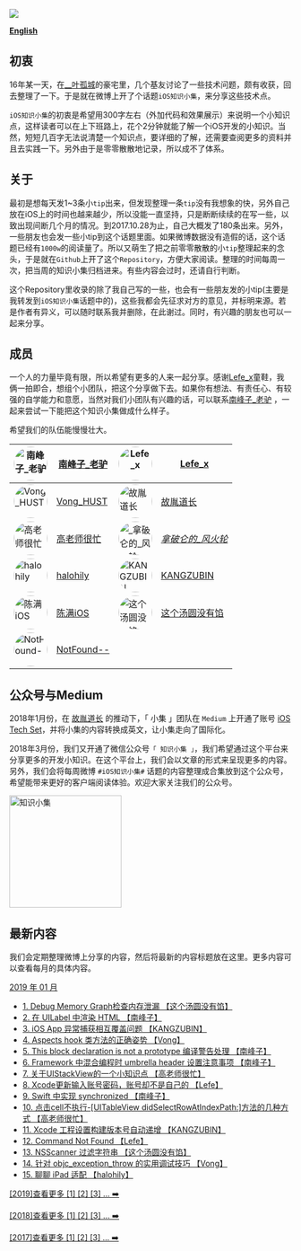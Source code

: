 

![](https://github.com/southpeak/iOS-tech-set/blob/master/images/Banner.png?raw=true)

**[English](https://github.com/southpeak/iOS-tech-set/blob/master/README_EN.md)**

## 初衷

16年某一天，在[__叶孤城](https://weibo.com/u/1438670852)的豪宅里，几个基友讨论了一些技术问题，颇有收获，回去整理了一下。于是就在微博上开了个话题`iOS知识小集`，来分享这些技术点。

`iOS知识小集`的初衷是希望用300字左右（外加代码和效果展示）来说明一个小知识点，这样读者可以在上下班路上，花个2分钟就能了解一个iOS开发的小知识。当然，短短几百字无法说清楚一个知识点，要详细的了解，还需要查阅更多的资料并且去实践一下。另外由于是零零散散地记录，所以成不了体系。

## 关于

最初是想每天发1~3条小`tip`出来，但发现整理一条`tip`没有我想象的快，另外自己放在iOS上的时间也越来越少，所以没能一直坚持，只是断断续续的在写一些，以致出现间断几个月的情况。到2017.10.28为止，自己大概发了180条出来。另外，一些朋友也会发一些小tip到这个话题里面。如果微博数据没有造假的话，这个话题已经有`1000w`的阅读量了。所以又萌生了把之前零零散散的小`tip`整理起来的念头，于是就在`Github`上开了这个`Repository`，方便大家阅读。整理的时间每周一次，把当周的知识小集归档进来。有些内容会过时，还请自行判断。

这个Repository里收录的除了我自己写的一些，也会有一些朋友发的小tip(主要是我转发到`iOS知识小集`话题中的)，这些我都会先征求对方的意见，并标明来源。若是作者有异义，可以随时联系我并删除，在此谢过。同时，有兴趣的朋友也可以一起来分享。

## 成员

一个人的力量毕竟有限，所以希望有更多的人来一起分享。感谢[Lefe_x](https://weibo.com/u/5953150140)童鞋，我俩一拍即合，想组个小团队，把这个分享做下去。如果你有想法、有责任心、有较强的自学能力和意愿，当然对我们小团队有兴趣的话，可以联系[南峰子_老驴](http://weibo.com/touristdiary) ，一起来尝试一下能把这个知识小集做成什么样子。

希望我们的队伍能慢慢壮大。

 <a href="https://weibo.com/touristdiary"><img style="border-radius: 30px" src="https://tva1.sinaimg.cn/crop.1.0.1366.1366.180/c5ff030ejw8f5bbc70i61j212011yq80.jpg" title="南峰子_老驴" width="60"/></a> | [南峰子_老驴](https://weibo.com/touristdiary) | <a href="https://weibo.com/u/5953150140"><img style="border-radius: 30px" src="https://tva4.sinaimg.cn/crop.8.0.1226.1226.180/006uSOiEjw8f9h4ihstq4j30yi0y2gnq.jpg" title="Lefe_x" width="60"/></a> | [Lefe_x](https://weibo.com/u/5953150140) 
------------- | ------------- | ------------- | -------------
<a href="https://weibo.com/VongLo"><img style="border-radius: 30px" src="https://tvax3.sinaimg.cn/crop.0.0.667.667.180/ba81ca29ly8fhu4meonedj20ij0ijgmh.jpg" title="Vong_HUST" width="60"/></a> | [Vong_HUST](https://weibo.com/VongLo) | <a href="https://weibo.com/soapyigu"><img style="border-radius: 30px" src="https://tva4.sinaimg.cn/crop.14.0.721.721.180/6cf34ee4jw8f8rdmtzzgmj20ku0k10t5.jpg" title="故胤道长" width="60"/></a> | [故胤道长](https://weibo.com/soapyigu)
<a href="https://weibo.com/517082456"><img style="border-radius: 30px" src="https://tva4.sinaimg.cn/crop.0.0.1242.1242.180/5fe18d75jw8evft9qcjh5j20yi0yigo5.jpg" title="高老师很忙" width="60"/></a> | [高老师很忙](https://weibo.com/517082456) | <a href="https://weibo.com/u/2293476232"><img style="border-radius: 30px" src="https://tvax1.sinaimg.cn/crop.6.0.737.737.180/88b3ab88ly8fnassmyvedj20ku0khgma.jpg" title="_拿破仑的_风火轮_" width="60"/></a> | [_拿破仑的_风火轮_](https://weibo.com/u/2293476232) 
<a href="http://weibo.com/halohily"><img style="border-radius: 30px" src="http://ww4.sinaimg.cn/mw690/d9ec7ffcjw8f8a753z961j20e80dp0t3.jpg" title="halohily" width="60"/></a> | [halohily](http://weibo.com/halohily) | <a href="https://weibo.com/kangzubin"><img style="border-radius: 30px" src="https://tva3.sinaimg.cn/crop.0.0.440.440.180/621b53aejw8ekybg28hxzj20c80c83z0.jpg" title="KANGZUBIN" width="60"/></a> | [KANGZUBIN](https://weibo.com/kangzubin) 
<a href="https://weibo.com/cimer"><img style="border-radius: 30px" src="https://tvax3.sinaimg.cn/crop.0.0.240.240.180/63fbed7aly8fgwp4qd9e4j206o06omx4.jpg" title="陈满iOS" width="60"/></a> | [陈满iOS](https://weibo.com/cimer)  | <a href="https://weibo.com/u/6603469503"><img style="border-radius: 30px" src="http://wx1.sinaimg.cn/mw690/007cTu4Dly8ftcswhzxpsj303o03oglg.jpg" title="这个汤圆没有馅" width="60"/></a> | [这个汤圆没有馅](https://weibo.com/u/6603469503) 
<a href="https://weibo.com/u/3951595216"><img style="border-radius: 30px" src="https://tvax3.sinaimg.cn/crop.0.0.750.750.180/eb888ed0ly8fzix3b96z7j20ku0kutad.jpg" title="NotFound--" width="60"/></a> | [NotFound--](https://weibo.com/u/3951595216)  

## 公众号与Medium

2018年1月份，在 [故胤道长](https://weibo.com/soapyigu) 的推动下，「 小集 」团队在 `Medium` 上开通了账号 [iOS Tech Set](https://medium.com/@iostechset)，并将小集的内容转换成英文，让小集走向了国际化。

2018年3月份，我们又开通了微信公众号`「 知识小集 」`，我们希望通过这个平台来分享更多的开发小知识。在这个平台上，我们会以文章的形式来呈现更多的内容。另外，我们会将每周微博 `#iOS知识小集#` 话题的内容整理成合集放到这个公众号，希望能带来更好的客户端阅读体验。欢迎大家关注我们的公众号。

<img src="https://raw.githubusercontent.com/iOS-Tips/iOS-tech-set/master/images/qrcode.jpg" title="知识小集" width="200"/>

## 最新内容
我们会定期整理微博上分享的内容，然后将最新的内容标题放在这里。更多内容可以查看每月的具体内容。

[2019 年 01 月](https://github.com/southpeak/iOS-tech-set/blob/master/2019/01.md)

* [1. Debug Memory Graph检查内存泄漏 【这个汤圆没有馅】](https://github.com/southpeak/iOS-tech-set/blob/master/2019/01.md#debug-memory-graph%E6%A3%80%E6%9F%A5%E5%86%85%E5%AD%98%E6%B3%84%E6%BC%8F)
* [2. 在 UILabel 中渲染 HTML 【南峰子】](https://github.com/southpeak/iOS-tech-set/blob/master/2019/01.md#%E5%9C%A8-uilabel-%E4%B8%AD%E6%B8%B2%E6%9F%93-html)
* [3. iOS App 异常捕获相互覆盖问题 【KANGZUBIN】](https://github.com/southpeak/iOS-tech-set/blob/master/2019/01.md#ios-app-%E5%BC%82%E5%B8%B8%E6%8D%95%E8%8E%B7%E7%9B%B8%E4%BA%92%E8%A6%86%E7%9B%96%E9%97%AE%E9%A2%98)
* [4. Aspects hook 类方法的正确姿势  【Vong】](https://github.com/southpeak/iOS-tech-set/blob/master/2019/01.md#aspects-hook-%E7%B1%BB%E6%96%B9%E6%B3%95%E7%9A%84%E6%AD%A3%E7%A1%AE%E5%A7%BF%E5%8A%BF-)
* [5. This block declaration is not a prototype 编译警告处理 【南峰子】](https://github.com/southpeak/iOS-tech-set/blob/master/2019/01.md#this-block-declaration-is-not-a-prototype-%E7%BC%96%E8%AF%91%E8%AD%A6%E5%91%8A%E5%A4%84%E7%90%86)
* [6. Framework 中混合编程时 umbrella header 设置注意事项 【南峰子】](https://github.com/southpeak/iOS-tech-set/blob/master/2019/01.md#framework-%E4%B8%AD%E6%B7%B7%E5%90%88%E7%BC%96%E7%A8%8B%E6%97%B6-umbrella-header-%E8%AE%BE%E7%BD%AE%E6%B3%A8%E6%84%8F%E4%BA%8B%E9%A1%B9)
* [7. 关于UIStackView的一个小知识点 【高老师很忙】](https://github.com/southpeak/iOS-tech-set/blob/master/2019/01.md#%E5%85%B3%E4%BA%8Euistackview%E7%9A%84%E4%B8%80%E4%B8%AA%E5%B0%8F%E7%9F%A5%E8%AF%86%E7%82%B9)
* [8. Xcode更新输入账号密码，账号却不是自己的 【Lefe】](https://github.com/southpeak/iOS-tech-set/blob/master/2019/01.md#xcode%E6%9B%B4%E6%96%B0%E8%BE%93%E5%85%A5%E8%B4%A6%E5%8F%B7%E5%AF%86%E7%A0%81%EF%BC%8C%E8%B4%A6%E5%8F%B7%E5%8D%B4%E4%B8%8D%E6%98%AF%E8%87%AA%E5%B7%B1%E7%9A%84)
* [9. Swift 中实现 synchronized 【南峰子】](https://github.com/southpeak/iOS-tech-set/blob/master/2019/01.md#swift-%E4%B8%AD%E5%AE%9E%E7%8E%B0-synchronized)
* [10. 点击cell不执行-[UITableView didSelectRowAtIndexPath:]方法的几种方式 【高老师很忙】](https://github.com/southpeak/iOS-tech-set/blob/master/2019/01.md#%E7%82%B9%E5%87%BBcell%E4%B8%8D%E6%89%A7%E8%A1%8C-%5Buitableview-didselectrowatindexpath%3A%5D%E6%96%B9%E6%B3%95%E7%9A%84%E5%87%A0%E7%A7%8D%E6%96%B9%E5%BC%8F)
* [11. Xcode 工程设置构建版本号自动递增 【KANGZUBIN】](https://github.com/southpeak/iOS-tech-set/blob/master/2019/01.md#xcode-%E5%B7%A5%E7%A8%8B%E8%AE%BE%E7%BD%AE%E6%9E%84%E5%BB%BA%E7%89%88%E6%9C%AC%E5%8F%B7%E8%87%AA%E5%8A%A8%E9%80%92%E5%A2%9E)
* [12. Command Not Found 【Lefe】](https://github.com/southpeak/iOS-tech-set/blob/master/2019/01.md#command-not-found)
* [13. NSScanner 过滤字符串 【这个汤圆没有馅】](https://github.com/southpeak/iOS-tech-set/blob/master/2019/01.md#nsscanner-%E8%BF%87%E6%BB%A4%E5%AD%97%E7%AC%A6%E4%B8%B2)
* [14. 针对 objc_exception_throw 的实用调试技巧 【Vong】](https://github.com/southpeak/iOS-tech-set/blob/master/2019/01.md#%E9%92%88%E5%AF%B9-objc_exception_throw-%E7%9A%84%E5%AE%9E%E7%94%A8%E8%B0%83%E8%AF%95%E6%8A%80%E5%B7%A7)
* [15. 聊聊 iPad 适配 【halohily】](https://github.com/southpeak/iOS-tech-set/blob/master/2019/01.md#%E8%81%8A%E8%81%8A-ipad-%E9%80%82%E9%85%8D)

[[2019]查看更多 [1] [2] [3] ... ➡️](https://github.com/southpeak/iOS-tech-set/blob/master/2019/目录.md)

[[2018]查看更多 [1] [2] [3] ... ➡️](https://github.com/southpeak/iOS-tech-set/blob/master/2018/目录.md)

[[2017]查看更多 [1] [2] [3] ... ➡️](https://github.com/southpeak/iOS-tech-set/blob/master/2017/目录.md)

